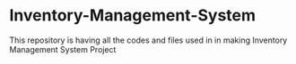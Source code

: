# Inventory-Management-System
This repository is having all the codes and files used in in making Inventory Management System Project
